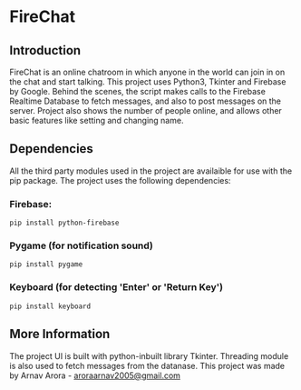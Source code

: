 # FireChat
## Introduction
FireChat is an online chatroom in which anyone in the world can join in on the chat and start talking. This project uses Python3, Tkinter and Firebase by Google. Behind the scenes, the script makes calls to the Firebase Realtime Database to fetch messages, and also to post messages on the server. Project also shows the number of people online, and allows other basic features like setting and changing name.
## Dependencies
All the third party modules used in the project are availaible for use with the pip package. The project uses the following dependencies:
### Firebase:
`pip install python-firebase`
### Pygame (for notification sound)
`pip install pygame`
### Keyboard (for detecting 'Enter' or 'Return Key')
`pip install keyboard`
## More Information
The project UI is built with python-inbuilt library Tkinter. Threading module is also used to fetch messages from the datanase. This project was made by Arnav Arora - aroraarnav2005@gmail.com
